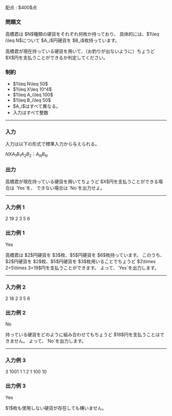 
<div>

<span>

<span>

<p>
配点 : $400$点
</p>

<div>

<section>

### **問題文**

<p>
高橋君は $N$種類の硬貨をそれぞれ何枚か持っており、
具体的には、$1\leq i\leq N$について $A_i$円硬貨を $B_i$枚持っています。
</p>

<p>
高橋君が現在持っている硬貨を用いて、（お釣りが出ないように）ちょうど $X$円を支払うことができるか判定してください。
</p>

</section>

</div>

<div>

<section>

### **制約**

<ul>

<li>
$1\leq N\leq 50$
</li>

<li>
$1\leq X\leq 10^4$
</li>

<li>
$1\leq A_i\leq 100$
</li>

<li>
$1\leq B_i\leq 50$
</li>

<li>
$A_i$はすべて異なる。
</li>

<li>
入力はすべて整数
</li>

</ul>

</section>

</div>

---

<div>

<div>

<section>

### **入力**

<p>
入力は以下の形式で標準入力から与えられる。
</p>

<div>

$N$$X$$A_1$$B_1$$A_2$$B_2$$\vdots$$A_N$$B_N$
</div>

</section>

</div>

<div>

<section>

### **出力**

<p>
高橋君が現在持っている硬貨を用いてちょうど $X$円を支払うことができる場合は `Yes`を、
できない場合は `No`を出力せよ。
</p>

</section>

</div>

</div>

---

<div>

<section>

### **入力例 1**

<div>

2 19
2 3
5 6

</div>

</section>

</div>

<div>

<section>

### **出力例 1**

<div>

Yes

</div>

<p>
高橋君は $2$円硬貨を $3$枚、$5$円硬貨を $6$枚持っています。
このうち、$2$円硬貨を $2$枚、$5$円硬貨を $3$枚用いることでちょうど $2\times 2+5\times 3=19$円を支払うことができます。
よって、`Yes`を出力します。
</p>

</section>

</div>

---

<div>

<section>

### **入力例 2**

<div>

2 18
2 3
5 6

</div>

</section>

</div>

<div>

<section>

### **出力例 2**

<div>

No

</div>

<p>
持っている硬貨をどのように組み合わせてもちょうど $18$円を支払うことはできません。
よって、`No`を出力します。
</p>

</section>

</div>

---

<div>

<section>

### **入力例 3**

<div>

3 1001
1 1
2 1
100 10

</div>

</section>

</div>

<div>

<section>

### **出力例 3**

<div>

Yes

</div>

<p>
$1$枚も使用しない硬貨が存在しても構いません。
</p>

</section>

</div>

</span>

</span>

</div>
